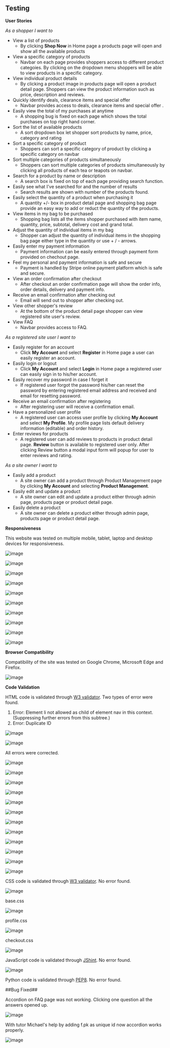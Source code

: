 ## Testing ##

**User Stories**

*As a shopper I want to*
- View a list of products
    - By clicking **Shop Now** in Home page a products page will open and show all the available products
- View a specific category of products
    - Navbar on each page provides shoppers access to different product categoies. By clicking on the dropdown menu shoppers will be able to view products in a specific category.
- View individual product details
    - By clicking a product image in products page will open a product detail page. Shoppers can view the product information such as price, description and reviews.
- Quickly identify deals, clearance items and special offer
    - Navbar provides access to deals, clearance items and special offer .
- Easily view the total of my purchases at anytime
    - A shopping bug is fixed on each page which shows the total purchases on top right hand corner.
- Sort the list of available products
    - A sort dropdown box let shopper sort products by name, price, category and rating
- Sort a specific category of product 
    - Shoppers can sort a specific category of product by clicking a specific category on navbar 
- Sort multiple categories of products simultaneously
    - Shoppers can sort multiple categories of products simultaneously by clicking all products of each tea or teapots on navbar.
- Search for a product by name or description
    - A search box is fixed on top of each page providing search function.
- Easily see what I've searched for and the number of results 
    - Search results are shown with number of the products found.
- Easily select the quantity of a product when purchasing it
    - A quantity +/- box in product detail page and shopping bag page provide an easy way to add or reduct the quantity of the products.
- View items in my bag to be purchased
    - Shopping bag lists all the items shopper purchased with item name, quantity, price, subtotal, delivery cost and grand total.
- Adjust the quantity of individual items in my bag 
    - Shopper can adjust the quantity of individual items in the shopping bag page either type in the quantity or use + / - arrows.
- Easily enter my payment information
    - Payment information can be easily entered through payment form provided on chechout page.
- Feel my personal and payment information is safe and secure
    - Payment is handled by Stripe online payment platform which is safe and secure. 
- View an order confirmation after checkout
    - After checkout an order confirmation page will show the order info, order details, delivery and payment info. 
- Receive an email confirmation after checking out 
    - Email will send out to shopper after checking out.
- View other shopper's review
    - At the bottom of the product detail page shopper can view registered site user's review.
- View FAQ
    - Navbar provides access to FAQ.

*As a registered site user I want to*
- Easily register for an account
    - Click **My Account** and select **Register** in Home page a user can easily register an account.
- Easily login or logout
    - Click **My Account** and select **Login** in Home page a registered user can easily sign in to his/her account.
- Easily recover my password in case I forget it 
    - If registered user forgot the password his/her can reset the password by entering registered email address and received and email for resetting password.
- Receive an email confirmation after registering
    - After registering user will receive a confirmation email.
- Have a personalized user profile
    - A registered user can access user profile by clicking **My Account** and select **My Profile**. My profile page lists default delivery information (editable) and order history.
- Enter reviews for products
    - A registered user can add reviews to products in product detail page. **Review** button is available to registered user only. After clicking Review button a modal input form will popup for user to enter reviews and rating.

*As a site owner I want to*
- Easily add a product
    - A site owner can add a product through Product Management page by clicking **My Account** and selecting **Product Management**. 
- Easily edit and update a product
    - A site owner can edit and update a product either through admin page, products page or product detail page.
- Easily delete a product
    - A site owner can delete a product either through admin page, products page or product detail page.

**Responsiveness**

This website was tested on multiple mobile, tablet, laptop and desktop devices for responsiveness. 

![image](/assets/responsive/responsive_home.png)

![image](/assets/responsive/responsive_products.png)

![image](/assets/responsive/responsive_product_details.png)

![image](/assets/responsive/responsive_products_all_teapots.png)

![image](/assets/responsive/responsive_sign_in.png)

![image](/assets/responsive/responsive_sign_up.png)

![image](/assets/responsive/responsive_faq.png)

![image](/assets/responsive/ms4_responsive_faq2.png)

![image](/assets/responsive/ms4-responsive1.png) 

![image](/assets/responsive/ms4-responsive2.png) 

**Browser Compatibility**

Compatibility of the site was tested on Google Chrome, Microsoft Edge and Firefox.

![image](/assets/responsive/ms4-browser-compatibility.png) 

**Code Validation**

HTML code is validated through [W3 validator](https://validator.w3.org/nu/#textarea). Two types of error were found. 

1. Error: Element li not allowed as child of element nav in this context. (Suppressing further errors from this subtree.) 
2. Error: Duplicate ID

![image](/assets/validation/two_errors.png)

![image](/assets/validation/faq_validation_error.png)

All errors were corrected. 

![image](/assets/validation/html_validation.png)

![image](/assets/validation/home_validation.png)

![image](/assets/validation/products_validation.png)

![image](/assets/validation/product_detail_validation.png)

![image](/assets/validation/product_add_validation.png)

![image](/assets/validation/product_edit_validation.png)

![image](/assets/validation/login_validation.png)

![image](/assets/validation/logout_validation.png)

![image](/assets/validation/profile_validation.png)

![image](/assets/validation/shoppin_bag_validation.png)

![image](/assets/validation/admin_validation.png)

![image](/assets/validation/faq_validation_no_error.png)

CSS code is validated through [W3 validator](https://validator.w3.org/nu/#textarea). No error found.

![image](/assets/validation/css_validation.png)

base.css

![image](/assets/validation/base_css.png)

profile.css

![image](/assets/validation/profile_css.png)

checkout.css

![image](/assets/validation/checkout_css.png)

JavaScript code is validated through [JShint](https://jshint.com/). No error found.

![image](/assets/validation/jshint_js.png)

Python code is validated through [PEP8](http://pep8online.com/). No error found.

##Bug Fixed##

Accordion on FAQ page was not working. Clicking one question all the answers opened up.

![image](/assets/responsive/ms4_responsive_faq2.png)

With tutor Michael's help by adding f.pk as unique id now accordion works properly. 

![image](/assets/responsive/responsive_faq.png)